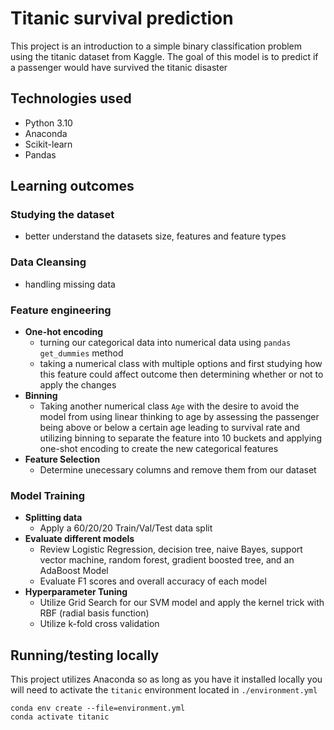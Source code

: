 # Titanic survival prediction
This project is an introduction to a simple binary classification problem using the titanic dataset from Kaggle. The goal of this model is to predict if a passenger would have survived the titanic disaster

## Technologies used
- Python 3.10
- Anaconda
- Scikit-learn
- Pandas

## Learning outcomes
### Studying the dataset
  - better understand the datasets size, features and feature types
### Data Cleansing
  - handling missing data
### Feature engineering
  - **One-hot encoding** 
    - turning our categorical data into numerical data using `pandas` `get_dummies` method
    - taking a numerical class with multiple options and first studying how this feature could affect outcome then determining whether or not to apply the changes
  - **Binning** 
    - Taking another numerical class `Age` with the desire to avoid the model from using linear thinking to age by assessing the passenger being above or below a certain age leading to survival rate and utilizing binning to separate the feature into 10 buckets and applying one-shot encoding to create the new categorical features
  - **Feature Selection** 
    - Determine unecessary columns and remove them from our dataset
### Model Training
  - **Splitting data**
    - Apply a 60/20/20 Train/Val/Test data split
  - **Evaluate different models**
    - Review Logistic Regression, decision tree, naive Bayes, support vector machine, random forest, gradient boosted tree, and an AdaBoost Model
    - Evaluate F1 scores and overall accuracy of each model
  - **Hyperparameter Tuning**
    - Utilize Grid Search for our SVM model and apply the kernel trick with RBF (radial basis function)
    - Utilize k-fold cross validation

## Running/testing locally
This project utilizes Anaconda so as long as you have it installed locally you will need to activate the `titanic` environment located in `./environment.yml`
```
conda env create --file=environment.yml
conda activate titanic
```